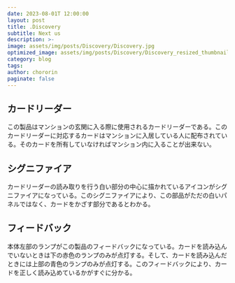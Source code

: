 ```yaml
---
date: 2023-08-01T 12:00:00
layout: post
title: .Discovery
subtitle: Next us
description: >-
image: assets/img/posts/Discovery/Discovery.jpg
optimized_image: assets/img/posts/Discovery/Discovery_resized_thumbnail.jpg
category: blog
tags: 
author: chororin
paginate: false
---
```


## カードリーダー

この製品はマンションの玄関に入る際に使用されるカードリーダーである。このカードリーダーに対応するカードはマンションに入居している人に配布されている。そのカードを所有していなければマンション内に入ることが出来ない。

## シグニファイア

カードリーダーの読み取りを行う白い部分の中心に描かれているアイコンがシグニファイアになっている。このシグニファイアにより、この部品がただの白いパネルではなく、カードをかざす部分であるとわかる。

## フィードバック

本体左部のランプがこの製品のフィードバックになっている。カードを読み込んでいないときは下の赤色のランプのみが点灯する。そして、カードを読み込んだときには上部の青色のランプのみが点灯する。このフィードバックにより、カードを正しく読み込めているかがすぐに分かる。